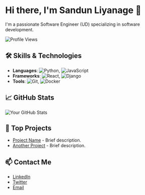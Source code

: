 # Hi there, I'm Sandun Liyanage 👋

I'm a passionate Software Engineer (UD) specializing in software development.

![Profile Views](https://komarev.com/ghpvc/?username=yourusername&color=blue)

## 🛠️ Skills & Technologies
- **Languages**: ![Python](https://img.shields.io/badge/-Python-3776AB?style=flat&logo=python&logoColor=white), ![JavaScript](https://img.shields.io/badge/-JavaScript-F7DF1E?style=flat&logo=javascript&logoColor=black)
- **Frameworks**: ![React](https://img.shields.io/badge/-React-61DAFB?style=flat&logo=react&logoColor=black), ![Django](https://img.shields.io/badge/-Django-092E20?style=flat&logo=django&logoColor=white)
- **Tools**: ![Git](https://img.shields.io/badge/-Git-F05032?style=flat&logo=git&logoColor=white), ![Docker](https://img.shields.io/badge/-Docker-2496ED?style=flat&logo=docker&logoColor=white)

## 📈 GitHub Stats
![Your GitHub Stats](https://github-readme-stats.vercel.app/api?username=yourusername&show_icons=true&theme=radical)

## 💼 Top Projects
- [Project Name](https://github.com/yourusername/projectname) - Brief description.
- [Another Project](https://github.com/yourusername/anotherproject) - Brief description.

## 📫 Contact Me
- [LinkedIn](https://www.linkedin.com/in/sandun-bandara-1477212a7)
- [Twitter](https://x.com/sandunLiyanage_?t=fadSv_M8vNSePi9EO2IrqQ&s=08)
- [Email](mailto:sandunhhhh90@gmail.com)
